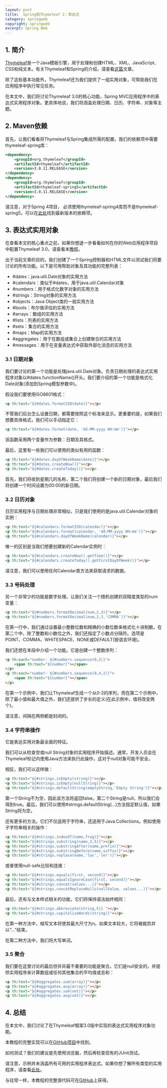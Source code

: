 ```yaml
---
layout: post
title:  Spring和Thymeleaf 3：表达式
category: springweb
copyright: springweb
excerpt: Spring Web
---
```


## 1. 简介

[Thymeleaf](http://www.thymeleaf.org/)是一个Java模板引擎，用于处理和创建HTML、XML、JavaScript、CSS和纯文本。有关Thymeleaf和Spring的介绍，请查看[这篇](https://www.baeldung.com/thymeleaf-in-spring-mvc)文章。

除了这些基本功能外，Thymeleaf还为我们提供了一组实用对象，可帮助我们在应用程序中执行常见任务。

在本文中，我们将讨论Thymeleaf 3.0的核心功能，Spring MVC应用程序中的表达式实用程序对象。更具体地说，我们将涵盖处理日期、日历、字符串、对象等主题。

## 2. Maven依赖

首先，让我们看看将Thymeleaf与Spring集成所需的配置。我们的依赖项中需要thymeleaf-spring库：

```xml
<dependency>
    <groupId>org.thymeleaf</groupId>
    <artifactId>thymeleaf</artifactId>
    <version>3.0.11.RELEASE</version>
</dependency>
<dependency>
    <groupId>org.thymeleaf</groupId>
    <artifactId>thymeleaf-spring5</artifactId>
    <version>3.0.11.RELEASE</version>
</dependency>
```

请注意，对于Spring 4项目， 必须使用thymeleaf-spring4库而不是thymeleaf-spring5。可以在[此处](https://search.maven.org/search?q=a:thymeleaf-spring5)找到最新版本的依赖项。

## 3. 表达式实用对象

在查看本文的核心重点之前，如果你想退一步看看如何在你的Web应用程序项目中配置Thymeleaf 3.0，请查看本[教程](https://www.baeldung.com/spring-thymeleaf-3)。

出于当前文章的目的，我们创建了一个Spring控制器和HTML文件以测试我们将要讨论的所有功能。以下是可用帮助对象及其功能的完整列表：

-   #dates：java.util.Date对象的实用方法
-   #calendars：类似于#dates，用于java.util.Calendar对象
-   #numbers：用于格式化数字对象的实用方法
-   #strings：String对象的实用方法
-   #objects：Java Object类的一般实用方法
-   #bools：布尔值评估的实用方法
-   #arrays：数组的实用方法
-   #lists：列表的实用方法
-   #sets：集合的实用方法
-   #maps：Map的实用方法
-   #aggregates：用于在数组或集合上创建聚合的实用方法
-   #messages：用于在变量表达式中获取外部化消息的实用方法

### 3.1 日期对象

我们要讨论的第一个功能是处理java.util.Date对象。负责日期处理的表达式实用程序对象以#dates.functionName()开头。我们要介绍的第一个功能是格式化Date对象(添加到Spring模型参数中)。

假设我们要使用ISO8601格式：

```html
<p th:text="${#dates.formatISO(date)}"></p>
```

不管我们后台怎么设置日期，都需要按照这个标准来显示。更重要的是，如果我们想要具体格式，我们可以手动指定它：

```html
<p th:text="${#dates.format(date, 'dd-MM-yyyy HH:mm')}"></p>
```

该函数采用两个变量作为参数：日期及其格式。

最后，这里有一些我们可以使用的类似有用的函数：

```html
<p th:text="${#dates.dayOfWeekName(date)}"></p>
<p th:text="${#dates.createNow()}"></p>
<p th:text="${#dates.createToday()}"></p>
```

首先，我们将收到星期几的名称，第二个我们将创建一个新的日期对象，最后我们将创建一个时间设置为00:00的新日期。

### 3.2 日历对象

日历实用程序与日期处理非常相似，只是我们使用的是java.util.Calendar对象的实例：

```html
<p th:text="${#calendars.formatISO(calendar)}"></p>
<p th:text="${#calendars.format(calendar, 'dd-MM-yyyy HH:mm')}"></p>
<p th:text="${#calendars.dayOfWeekName(calendar)}"></p>
```

唯一的区别是当我们想要创建新的Calendar实例时：

```html
<p th:text="${#calendars.createNow().getTime()}"></p>
<p th:text="${#calendars.createToday().getFirstDayOfWeek()}"></p>
```

请注意，我们可以使用任何Calendar类方法来获取请求的数据。

### 3.3 号码处理

另一个非常少的功能是数字处理。让我们关注一个随机创建的双精度类型的num变量：

```html
<p th:text="${#numbers.formatDecimal(num,2,3)}"></p>
<p th:text="${#numbers.formatDecimal(num,2,3,'COMMA')}"></p>
```

在第一行中，我们通过设置最小整数位数和精确的小数位数来格式化十进制数。在第二个中，除了整数和小数位之外，我们还指定了小数点分隔符。选项是POINT、COMMA、WHITESPACE、NONE或DEFAULT(按语言环境)。

我们还想在本段中介绍一个功能。它是创建一个整数序列：

```html
<p th:each="number: ${#numbers.sequence(0,2)}">
    <span th:text="${number}"></span>
</p>
<p th:each="number: ${#numbers.sequence(0,4,2)}">
    <span th:text="${number}"></span>
</p>
```

在第一个示例中，我们让Thymeleaf生成一个从0-2的序列，而在第二个示例中，除了最小值和最大值之外，我们还提供了步长的定义(在此示例中，值将改变两个)。

请注意，间隔在两侧都是封闭的。

### 3.4 字符串操作

它是表达实用对象最全面的特征。

我们可以从检查空或null String对象的实用程序开始描述。通常，开发人员会在Thymeleaf标记内使用Java方法来执行此操作，这对于null对象可能不安全。

相反，我们可以这样做：

```html
<p th:text="${#strings.isEmpty(string)}"></p>
<p th:text="${#strings.isEmpty(nullString)}"></p>
<p th:text="${#strings.defaultString(emptyString,'Empty String')}"></p>
```

第一个String不为空，因此该方法将返回false。第二个String是null，所以我们会得到true。最后，我们可以使用#strings.defaultString(...)方法指定默认值，如果String将为空。

还有更多的方法。它们不仅适用于字符串，还适用于Java.Collections。例如使用子字符串相关的操作：

```html
<p th:text="${#strings.indexOf(name,frag)}"></p>
<p th:text="${#strings.substring(name,3,5)}"></p>
<p th:text="${#strings.substringAfter(name,prefix)}"></p>
<p th:text="${#strings.substringBefore(name,suffix)}"></p>
<p th:text="${#strings.replace(name,'las','ler')}"></p>
```

或者使用null-safe比较和连接：

```html
<p th:text="${#strings.equals(first, second)}"></p>
<p th:text="${#strings.equalsIgnoreCase(first, second)}"></p>
<p th:text="${#strings.concat(values...)}"></p>
<p th:text="${#strings.concatReplaceNulls(nullValue, values...)}"></p>
```

最后，还有与文本样式相关的功能，它们将保持语法始终相同：

```html
<p th:text="${#strings.abbreviate(string,5)} "></p>
<p th:text="${#strings.capitalizeWords(string)}"></p>
```

在第一种方法中，缩写文本将使其最大尺寸为n。如果文本较大，它将被裁剪并以“...”结束。

在第二种方法中，我们将大写单词。

### 3.5 聚合

我们要在这里讨论的最后但并非最不重要的功能是聚合。它们是null安全的，并提供实用程序来计算数组或任何其他集合的平均值或总和：

```html
<p th:text="${#aggregates.sum(array)}"></p>
<p th:text="${#aggregates.avg(array)}"></p>
<p th:text="${#aggregates.sum(set)}"></p>
<p th:text="${#aggregates.avg(set)}"></p>
```

## 4. 总结

在本文中，我们讨论了在Thymeleaf框架3.0版中实现的表达式实用程序对象功能。

本教程的完整实现可以在[GitHub项目](https://github.com/tuyucheng7/taketoday-tutorial4j/tree/master/spring-web-modules/spring-thymeleaf)中找到。

如何测试？我们的建议是先使用浏览器，然后再检查现有的JUnit测试。

请注意，示例并未涵盖所有可用的实用程序表达式。如果你想了解所有类型的实用程序，请查看[此处](http://www.thymeleaf.org/doc/tutorials/3.0/usingthymeleaf.html#appendix-b-expression-utility-objects)。

与往常一样，本教程的完整源代码可在[GitHub](https://github.com/tuyucheng7/taketoday-tutorial4j/tree/master/spring-web-modules)上获得。